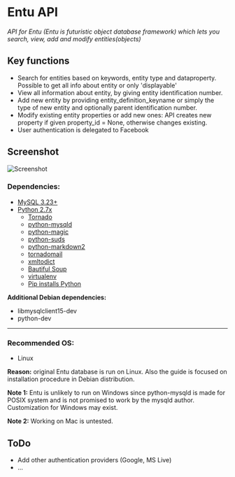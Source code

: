 # Entu API

_API for Entu (Entu is futuristic object database framework) which lets you search, view, add and modify entities(objects)_


## Key functions
* Search for entities based on keywords, entity type and dataproperty. Possible to get all info about entity or only 'displayable'
* View all information about entity, by giving entity identification number.
* Add new entity by providing entity_definition_keyname or simply the type of new entity and optionally parent identification number.
* Modify existing entity properties or add new ones: API creates new property if given property_id = None, otherwise changes existing.
* User authentication is delegated to Facebook


## Screenshot

![Screenshot](http://math.ut.ee/~juliet91/screenshot.png "Screenshot")

### Dependencies:

* [MySQL 3.23+](http://www.mysql.com/)
* [Python 2.7x](http://www.python.org/)
  * [Tornado](http://www.tornadoweb.org/)
  * [python-mysqld](http://mysql-python.sourceforge.net/)
  * [python-magic](https://github.com/ahupp/python-magic)
  * [python-suds](https://fedorahosted.org/suds/)
  * [python-markdown2](https://github.com/trentm/python-markdown2)
  * [tornadomail](https://github.com/equeny/tornadomail)
  * [xmltodict](https://github.com/martinblech/xmltodict)
  * [Bautiful Soup](http://www.crummy.com/software/BeautifulSoup)
  * [virtualenv](http://www.virtualenv.org/en/latest/)
  * [Pip installs Python](http://www.pip-installer.org/en/latest/)

**Additional Debian dependencies:**
* libmysqlclient15-dev
* python-dev

***

### Recommended OS:

* Linux

**Reason:** original Entu database is run on Linux. Also the guide is focused on installation procedure in Debian distribution.

**Note 1:** Entu is unlikely to run on Windows since python-mysqld is made for POSIX system and is not promised to work by the mysqld author. Customization for Windows may exist.

**Note 2:** Working on Mac is untested.


## ToDo

* Add other authentication providers (Google, MS Live)
* ...
